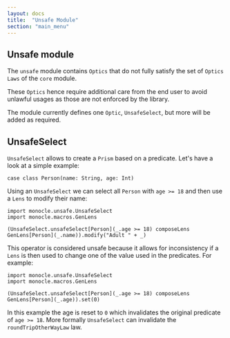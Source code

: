 ```yaml
---
layout: docs
title:  "Unsafe Module"
section: "main_menu"
---
```


## Unsafe module

The `unsafe` module contains `Optics` that do not fully satisfy the set of `Optics` `Laws` of the `core` module.

These `Optics` hence require additional care from the end user to avoid unlawful usages as those are not enforced by the library.

The module currently defines one `Optic`, `UnsafeSelect`, but more will be added as required.


## UnsafeSelect

`UnsafeSelect` allows to create a `Prism` based on a predicate. Let's have a look at a simple example:

```tut:silent
case class Person(name: String, age: Int)
```

Using an `UnsafeSelect` we can select all `Person` with `age >= 18` and then use a `Lens` to modify their name:

```tut:silent
import monocle.unsafe.UnsafeSelect
import monocle.macros.GenLens

(UnsafeSelect.unsafeSelect[Person](_.age >= 18) composeLens GenLens[Person](_.name)).modify("Adult " + _)
```

This operator is considered unsafe because it allows for inconsistency if a `Lens` is then used to change one of the value used in the predicates. For example:

```tut:silent
import monocle.unsafe.UnsafeSelect
import monocle.macros.GenLens

(UnsafeSelect.unsafeSelect[Person](_.age >= 18) composeLens GenLens[Person](_.age)).set(0)
```

In this example the age is reset to `0` which invalidates the original predicate of `age >= 18`. More formally `UnsafeSelect` can invalidate the `roundTripOtherWayLaw` law.
